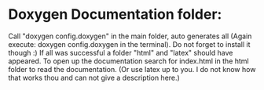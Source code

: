 # Doxygen Documentation folder: 
Call "doxygen config.doxygen" in the main folder, auto generates all 
(Again execute: doxygen config.doxygen in the terminal).
Do not forget to install it though :)
If all was successful a folder "html" and "latex" should have appeared. 
To open up the documentation search for index.html in the html folder to read the documentation. 
(Or use latex up to you. I do not know how that works thou and can not give a description here.)
